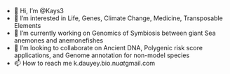 - 👋 Hi, I’m @Kays3
- 👀 I’m interested in Life, Genes, Climate Change, Medicine,  Transposable Elements
- 🌱 I’m currently working on Genomics of Symbiosis between giant Sea anemones and anemonefishes
- 💞️ I’m looking to collaborate on Ancient DNA, Polygenic risk score applications, and Genome annotation for non-model species
- 📫 How to reach me k.dauyey.bio.nu$at$gmail.com

<!---
Kays3/Kays3 is a ✨ special ✨ repository because its `README.md` (this file) appears on your GitHub profile.
You can click the Preview link to take a look at your changes.
--->
